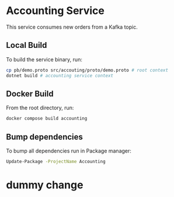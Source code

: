 # Accounting Service

This service consumes new orders from a Kafka topic.

## Local Build

To build the service binary, run:

```sh
cp pb/demo.proto src/accouting/proto/demo.proto # root context
dotnet build # accounting service context
```

## Docker Build

From the root directory, run:

```sh
docker compose build accounting
```

## Bump dependencies

To bump all dependencies run in Package manager:

```sh
Update-Package -ProjectName Accounting
```
# dummy change
